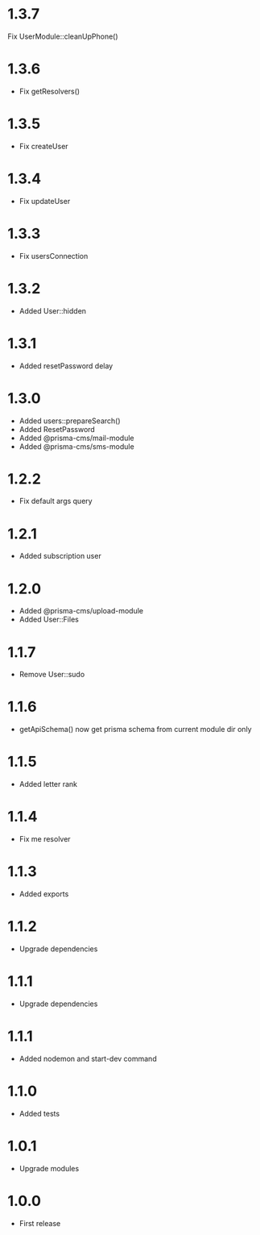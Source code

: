 1.3.7
===============================
Fix UserModule::cleanUpPhone()

1.3.6
===============================
- Fix getResolvers()

1.3.5
===============================
- Fix createUser

1.3.4
===============================
- Fix updateUser

1.3.3
===============================
- Fix usersConnection

1.3.2
===============================
- Added User::hidden

1.3.1
===============================
- Added resetPassword delay

1.3.0
===============================
- Added users::prepareSearch()
- Added ResetPassword
- Added @prisma-cms/mail-module
- Added @prisma-cms/sms-module

1.2.2
===============================
- Fix default args query

1.2.1
===============================
- Added subscription user

1.2.0
===============================
- Added @prisma-cms/upload-module
- Added User::Files

1.1.7
===============================
- Remove User::sudo

1.1.6
===============================
- getApiSchema() now get prisma schema from current module dir only

1.1.5
===============================
- Added letter rank

1.1.4
===============================
- Fix me resolver

1.1.3
===============================
- Added exports

1.1.2
===============================
- Upgrade dependencies

1.1.1
===============================
- Upgrade dependencies

1.1.1
===============================
- Added nodemon and start-dev command

1.1.0
===============================
- Added tests

1.0.1
===============================
- Upgrade modules

1.0.0
===============================
- First release
